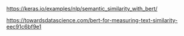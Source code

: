 https://keras.io/examples/nlp/semantic_similarity_with_bert/

https://towardsdatascience.com/bert-for-measuring-text-similarity-eec91c6bf9e1